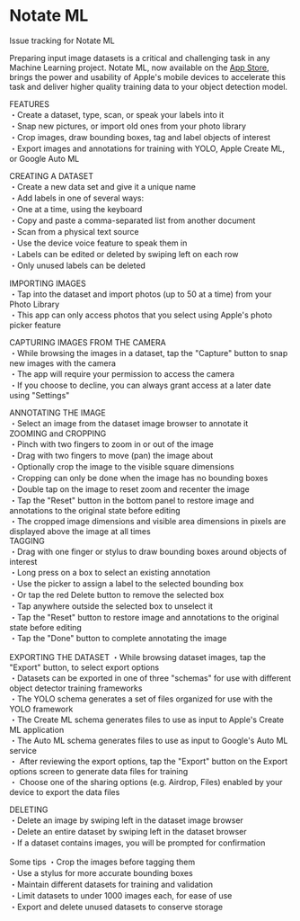 # Notate ML
Issue tracking for Notate ML

Preparing input image datasets is a critical and challenging task in any Machine Learning project.  Notate ML, now available on the  [App Store](https://apps.apple.com/us/app/notate-ml/id1605408700), brings the power and usability of Apple's mobile devices to accelerate this task and deliver higher quality training data to your object detection model.

FEATURES\
・Create a dataset, type, scan, or speak your labels into it\
・Snap new pictures, or import old ones from your photo library\
・Crop images, draw bounding boxes, tag and label objects of interest\
・Export images and annotations for training with YOLO, Apple Create ML, or Google Auto ML

CREATING A DATASET\
・Create a new data set and give it a unique name\
・Add labels in one of several ways:\
   ・One at a time, using the keyboard\
   ・Copy and paste a comma-separated list from another document\
   ・Scan from a physical text source\
   ・Use the device voice feature to speak them in\
・Labels can be edited or deleted by swiping left on each row\
・Only unused labels can be deleted

IMPORTING IMAGES\
・Tap into the dataset and import photos (up to 50 at a time) from your Photo Library\
・This app can only access photos that you select using Apple's photo picker feature

CAPTURING IMAGES FROM THE CAMERA\
・While browsing the images in a dataset, tap the "Capture" button to snap new images with the camera\
・The app will require your permission to access the camera\
・If you choose to decline, you can always grant access at a later date using "Settings"

ANNOTATING THE IMAGE\
・Select an image from the dataset image browser to annotate it\
    ZOOMING and CROPPING\
   ・Pinch with two fingers to zoom in or out of the image\
   ・Drag with two fingers to move (pan) the image about\
   ・Optionally crop the image to the visible square dimensions\
   ・Cropping can only be done when the image has no bounding boxes\
   ・Double tap on the image to reset zoom and recenter the image\
   ・Tap the "Reset" button in the bottom panel to  restore image and annotations to the original state before editing\
   ・The cropped image dimensions and visible area dimensions in pixels are displayed above the image at all times\
    TAGGING\
   ・Drag with one finger or stylus to draw bounding boxes around objects of interest\
   ・Long press on a box to select an existing annotation\
   ・Use the picker to assign a label to the selected bounding box\
   ・Or tap the red Delete button to remove the selected box\
   ・Tap anywhere outside the selected box to unselect  it\
・Tap the "Reset" button to  restore image and annotations to the original state before editing\
・Tap the "Done" button to complete annotating the image


EXPORTING THE DATASET
・While browsing dataset images, tap the "Export" button, to select export options\
・Datasets can be exported in one of three "schemas" for use with different object detector training frameworks\
・The YOLO schema generates a set of files organized for use with the YOLO framework\
・The Create ML schema generates files to use as input to Apple's Create ML application\
・The Auto ML schema generates files to use as input to Google's Auto ML service\
・ After reviewing the export options, tap the "Export" button on the Export options screen to generate data files for training\
・ Choose one of the sharing options (e.g. Airdrop, Files) enabled by your device to export the data files

DELETING\
・Delete an image by swiping left in the dataset image browser\
・Delete an entire dataset by swiping left in the dataset browser\
・If a dataset contains images, you will be prompted for confirmation

Some tips
・Crop the images before tagging them\
・Use a stylus for more accurate bounding boxes\
・Maintain different datasets for training and validation\
・Limit datasets to under 1000 images each, for ease of use\
・Export and delete unused datasets to conserve storage 




